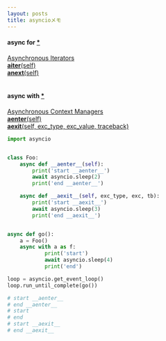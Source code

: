 ```yaml
---
layout: posts
title: asyncioメモ 
---
```


#### async for [\*](https://docs.python.org/3.5/reference/compound_stmts.html#the-async-for-statement)    
[Asynchronous Iterators](https://docs.python.org/3.5/reference/datamodel.html#asynchronous-iterators)  
[__aiter__(self)](https://docs.python.org/3.5/reference/datamodel.html#object.__aiter__)  
[__anext__(self)](https://docs.python.org/3.5/reference/datamodel.html#object.__anext__)  
<br>

#### async with [\*](https://docs.python.org/3.5/reference/compound_stmts.html#the-async-with-statement)  
[Asynchronous Context Managers](https://docs.python.org/3.5/reference/datamodel.html#asynchronous-context-managers)  
[__aenter__(self)](https://docs.python.org/3.5/reference/datamodel.html#object.__aenter__)    
[__aexit__(self, exc_type, exc_value, traceback)](https://docs.python.org/3.5/reference/datamodel.html#object.__aexit__)  

```python
import asyncio


class Foo:
    async def __aenter__(self):
        print('start __aenter__')
        await asyncio.sleep(2)
        print('end __aenter__')

    async def __aexit__(self, exc_type, exc, tb):
        print('start __aexit__')
        await asyncio.sleep(3)
        print('end __aexit__')


async def go():
    a = Foo()
    async with a as f:
            print('start')
            await asyncio.sleep(4)
            print('end')

loop = asyncio.get_event_loop()
loop.run_until_complete(go())

# start __aenter__
# end __aenter__
# start
# end
# start __aexit__
# end __aexit__
```
<br>
